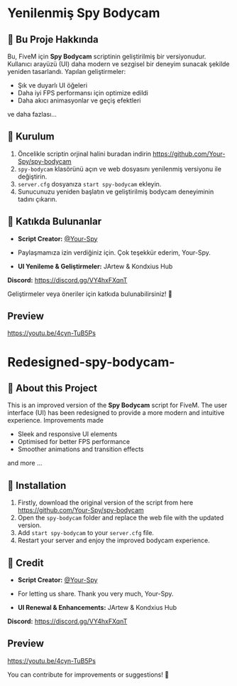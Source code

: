 # Yenilenmiş Spy Bodycam

## 👷️ Bu Proje Hakkında
Bu, FiveM için **Spy Bodycam** scriptinin geliştirilmiş bir versiyonudur. Kullanıcı arayüzü (UI) daha modern ve sezgisel bir deneyim sunacak şekilde yeniden tasarlandı. Yapılan geliştirmeler:
- Şık ve duyarlı UI öğeleri
- Daha iyi FPS performansı için optimize edildi
- Daha akıcı animasyonlar ve geçiş efektleri

ve daha fazlası...

## 🔄 Kurulum
1. Öncelikle scriptin orjinal halini buradan indirin  https://github.com/Your-Spy/spy-bodycam
2. `spy-bodycam` klasörünü açın ve web dosyasını yenilenmiş versiyonu ile değiştirin.
3. `server.cfg` dosyanıza `start spy-bodycam` ekleyin.
4. Sunucunuzu yeniden başlatın ve geliştirilmiş bodycam deneyiminin tadını çıkarın.


## 💎 Katıkda Bulunanlar
- **Script Creator:** [@Your-Spy](https://github.com/Your-Spy)
- Paylaşmamıza izin verdiğiniz için. Çok teşekkür ederim, Your-Spy.

- **UI Yenileme & Geliştirmeler:** JArtew & Kondxius Hub

 **Discord:** https://discord.gg/VY4hxFXqnT

Geliştirmeler veya öneriler için katkıda bulunabilirsiniz! 🚀

## Preview
https://youtu.be/4cyn-TuB5Ps


# Redesigned-spy-bodycam-

## 👷️ About this Project
This is an improved version of the **Spy Bodycam** script for FiveM. The user interface (UI) has been redesigned to provide a more modern and intuitive experience. Improvements made
- Sleek and responsive UI elements
- Optimised for better FPS performance
- Smoother animations and transition effects

and more ...

## 🔄 Installation
1. Firstly, download the original version of the script from here https://github.com/Your-Spy/spy-bodycam
2. Open the `spy-bodycam` folder and replace the web file with the updated version.
3. Add `start spy-bodycam` to your `server.cfg` file.
4. Restart your server and enjoy the improved bodycam experience.


## 💎 Credit
- **Script Creator:** [@Your-Spy](https://github.com/Your-Spy)
- For letting us share. Thank you very much, Your-Spy.

- **UI Renewal & Enhancements:** JArtew & Kondxius Hub

**Discord:** https://discord.gg/VY4hxFXqnT

## Preview
https://youtu.be/4cyn-TuB5Ps

You can contribute for improvements or suggestions! 🚀

